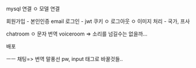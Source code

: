 mysql 연결 ㅇ
모델 연결 

회원가입 - 본인인증 email
로그인 - jwt 쿠키 ㅇ
로그아웃 ㅇ
이미지 처리 - 국가, 프사

chatroom ㅇ
문자 번역
voiceroom => 소리를 넘길수는 없을까...


배포

ㅡㅡ
채팅=> 번역 말풍선
pw, input 태그로 바꿀것들..